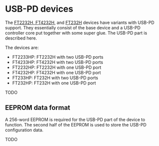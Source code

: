 # USB-PD devices

The [FT2232H, FT4232H](ft2232h.md), and [FT232H](ft232h.md) devices have variants with USB-PD support.  They essentially consist of the base device and a USB-PD controller core put together with some super glue.  The USB-PD part is described here.

The devices are:

- FT2233HP: FT2232H with two USB-PD ports
- FT4233HP: FT4232H with two USB-PD ports
- FT2232HP: FT2232H with one USB-PD port
- FT4232HP: FT4232H with one USB-PD port
- FT233HP: FT232H with two USB-PD ports
- FT232HP: FT232H with one USB-PD port

TODO

## EEPROM data format

A 256-word EEPROM is required for the USB-PD part of the device to function.  The second half of the EEPROM is used to store the USB-PD configuration data.

TODO